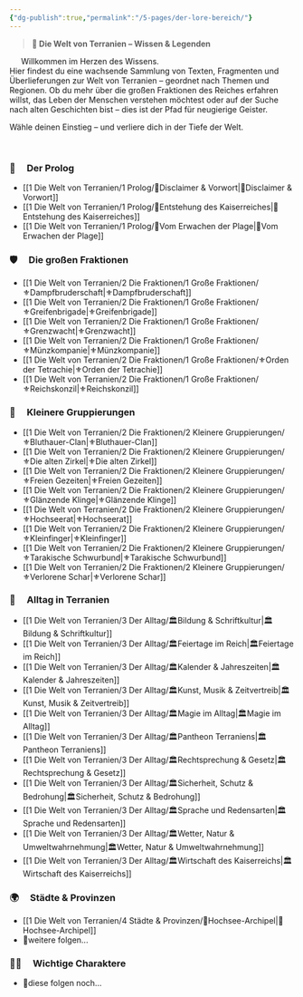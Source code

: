 ```yaml
---
{"dg-publish":true,"permalink":"/5-pages/der-lore-bereich/"}
---
```


> **🌌 Die Welt von Terranien – Wissen & Legenden**

$\quad$
Willkommen im Herzen des Wissens.  
Hier findest du eine wachsende Sammlung von Texten, Fragmenten und Überlieferungen zur Welt von Terranien – geordnet nach Themen und Regionen. Ob du mehr über die großen Fraktionen des Reiches erfahren willst, das Leben der Menschen verstehen möchtest oder auf der Suche nach alten Geschichten bist – dies ist der Pfad für neugierige Geister.

Wähle deinen Einstieg – und verliere dich in der Tiefe der Welt.

$\quad$

### 📖$\quad$**Der Prolog**

- [[1 Die Welt von Terranien/1 Prolog/📜Disclaimer & Vorwort\|📜Disclaimer & Vorwort]]
- [[1 Die Welt von Terranien/1 Prolog/📜Entstehung des Kaiserreiches\|📜Entstehung des Kaiserreiches]]
- [[1 Die Welt von Terranien/1 Prolog/📜Vom Erwachen der Plage\|📜Vom Erwachen der Plage]]
$\quad$
### 🛡️$\quad$**Die großen Fraktionen**

- [[1 Die Welt von Terranien/2 Die Fraktionen/1 Große Fraktionen/⚜️Dampfbruderschaft\|⚜️Dampfbruderschaft]]
- [[1 Die Welt von Terranien/2 Die Fraktionen/1 Große Fraktionen/⚜️Greifenbrigade\|⚜️Greifenbrigade]]
- [[1 Die Welt von Terranien/2 Die Fraktionen/1 Große Fraktionen/⚜️Grenzwacht\|⚜️Grenzwacht]]
- [[1 Die Welt von Terranien/2 Die Fraktionen/1 Große Fraktionen/⚜️Münzkompanie\|⚜️Münzkompanie]]
- [[1 Die Welt von Terranien/2 Die Fraktionen/1 Große Fraktionen/⚜️Orden der Tetrachie\|⚜️Orden der Tetrachie]]
- [[1 Die Welt von Terranien/2 Die Fraktionen/1 Große Fraktionen/⚜️Reichskonzil\|⚜️Reichskonzil]]
$\quad$
### 🔗$\quad$**Kleinere Gruppierungen**

- [[1 Die Welt von Terranien/2 Die Fraktionen/2 Kleinere Gruppierungen/⚜️Bluthauer-Clan\|⚜️Bluthauer-Clan]]
- [[1 Die Welt von Terranien/2 Die Fraktionen/2 Kleinere Gruppierungen/⚜️Die alten Zirkel\|⚜️Die alten Zirkel]]
- [[1 Die Welt von Terranien/2 Die Fraktionen/2 Kleinere Gruppierungen/⚜️Freien Gezeiten\|⚜️Freien Gezeiten]]
- [[1 Die Welt von Terranien/2 Die Fraktionen/2 Kleinere Gruppierungen/⚜️Glänzende Klinge\|⚜️Glänzende Klinge]]
- [[1 Die Welt von Terranien/2 Die Fraktionen/2 Kleinere Gruppierungen/⚜️Hochseerat\|⚜️Hochseerat]]
- [[1 Die Welt von Terranien/2 Die Fraktionen/2 Kleinere Gruppierungen/⚜️Kleinfinger\|⚜️Kleinfinger]]
- [[1 Die Welt von Terranien/2 Die Fraktionen/2 Kleinere Gruppierungen/⚜️Tarakische Schwurbund\|⚜️Tarakische Schwurbund]]
- [[1 Die Welt von Terranien/2 Die Fraktionen/2 Kleinere Gruppierungen/⚜️Verlorene Schar\|⚜️Verlorene Schar]]
$\quad$
### 🏡$\quad$**Alltag in Terranien**

- [[1 Die Welt von Terranien/3 Der Alltag/🏛️Bildung & Schriftkultur\|🏛️Bildung & Schriftkultur]]
- [[1 Die Welt von Terranien/3 Der Alltag/🏛️Feiertage im Reich\|🏛️Feiertage im Reich]]
- [[1 Die Welt von Terranien/3 Der Alltag/🏛️Kalender & Jahreszeiten\|🏛️Kalender & Jahreszeiten]]
- [[1 Die Welt von Terranien/3 Der Alltag/🏛️Kunst, Musik & Zeitvertreib\|🏛️Kunst, Musik & Zeitvertreib]]
- [[1 Die Welt von Terranien/3 Der Alltag/🏛️Magie im Alltag\|🏛️Magie im Alltag]]
- [[1 Die Welt von Terranien/3 Der Alltag/🏛️Pantheon Terraniens\|🏛️Pantheon Terraniens]]
- [[1 Die Welt von Terranien/3 Der Alltag/🏛️Rechtsprechung & Gesetz\|🏛️Rechtsprechung & Gesetz]]
- [[1 Die Welt von Terranien/3 Der Alltag/🏛️Sicherheit, Schutz & Bedrohung\|🏛️Sicherheit, Schutz & Bedrohung]]
- [[1 Die Welt von Terranien/3 Der Alltag/🏛️Sprache und Redensarten\|🏛️Sprache und Redensarten]]
- [[1 Die Welt von Terranien/3 Der Alltag/🏛️Wetter, Natur & Umweltwahrnehmung\|🏛️Wetter, Natur & Umweltwahrnehmung]]
- [[1 Die Welt von Terranien/3 Der Alltag/🏛️Wirtschaft des Kaiserreichs\|🏛️Wirtschaft des Kaiserreichs]]
$\quad$
### 🌍$\quad$**Städte & Provinzen**

- [[1 Die Welt von Terranien/4 Städte & Provinzen/🧭Hochsee-Archipel\|🧭Hochsee-Archipel]]
- 🧭weitere folgen...
$\quad$
### 🧑‍🎭$\quad$**Wichtige Charaktere**

- 🧙diese folgen noch...